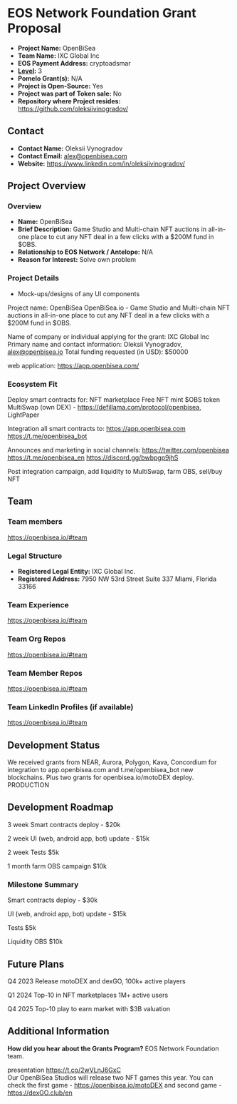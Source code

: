 # EOS Network Foundation Grant Proposal


- **Project Name:** OpenBiSea
- **Team Name:** IXC Global Inc
- **EOS Payment Address:** cryptoadsmar
- **[Level](https://github.com/eosnetworkfoundation/grant-framework#grant-levels):** 3
- **Pomelo Grant(s):** N/A
- **Project is Open-Source:** Yes
- **Project was part of Token sale:** No
- **Repository where Project resides:** https://github.com/oleksiivinogradov/

## Contact

- **Contact Name:** Oleksii Vynogradov
- **Contact Email:** alex@openbisea.com
- **Website:** https://www.linkedin.com/in/oleksiivinogradov/


## Project Overview


### Overview

- **Name:** OpenBiSea
- **Brief Description:** Game Studio and Multi-chain NFT auctions in all-in-one place to cut any NFT deal in a few clicks with a $200M fund in $OBS.
- **Relationship to EOS Network / Antelope:** N/A
- **Reason for Interest:** Solve own problem

### Project Details

- Mock-ups/designs of any UI components

Project name: OpenBiSea
OpenBiSea.io - Game Studio and Multi-chain NFT auctions in all-in-one place to cut any NFT deal in a few clicks with a $200M fund in $OBS.

Name of company or individual applying for the grant: IXC Global Inc
Primary name and contact information: Oleksii Vynogradov, alex@openbisea.io
Total funding requested (in USD): $50000

web application: https://app.openbisea.com/

### Ecosystem Fit

Deploy smart contracts for:
NFT marketplace
Free NFT mint
$OBS token
MultiSwap (own DEX) - https://defillama.com/protocol/openbisea, LightPaper

Integration all smart contracts to:
https://app.openbisea.com
https://t.me/openbisea_bot 

Announces and marketing in social channels:
https://twitter.com/openbisea
https://t.me/openbisea_en
https://discord.gg/bwbpgp9jhS


Post integration campaign, add liquidity to MultiSwap, farm OBS, sell/buy NFT


## Team

### Team members

https://openbisea.io/#team

### Legal Structure
- **Registered Legal Entity:** IXC Global Inc.
- **Registered Address:** 7950 NW 53rd Street Suite 337 Miami, Florida 33166

### Team Experience

https://openbisea.io/#team

### Team Org Repos

https://openbisea.io/#team

### Team Member Repos

https://openbisea.io/#team

### Team LinkedIn Profiles (if available)

https://openbisea.io/#team

## Development Status

We received grants from NEAR, Aurora, Polygon, Kava, Concordium for integration to app.openbisea.com and t.me/openbisea_bot new blockchains.
Plus two grants for openbisea.io/motoDEX deploy.
PRODUCTION

## Development Roadmap

3 week Smart contracts deploy - $20k 

2 week UI (web, android app, bot) update - $15k

2 week Tests $5k

1 month farm OBS campaign $10k

### Milestone Summary

Smart contracts deploy - $30k

UI (web, android app, bot) update - $15k

Tests $5k

Liquidity OBS $10k


## Future Plans

Q4 2023 Release motoDEX and dexGO, 100k+ active players

Q1 2024 Top-10 in NFT marketplaces 1M+ active users

Q4 2025 Top-10 play to earn market with $3B valuation


## Additional Information

**How did you hear about the Grants Program?** EOS Network Foundation team.

 presentation https://t.co/2wVLnJ6GxC  
Our OpenBiSea Studios will release two NFT games this year. You can check the first game - https://openbisea.io/motoDEX and second game - https://dexGO.club/en

